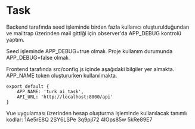 # Task

Backend tarafında seed işleminde birden fazla kullanıcı oluşturulduğundan ve mailtrap üzerinden mail gittiği için observer'da APP_DEBUG kontrolü yaptım. 

Seed işleminde APP_DEBUG=true olmalı. Proje kullanım durumunda APP_DEBUG=false olmalı.

Frontend tarafında src/config.js içinde aşağıdaki bilgiler yer almakta. APP_NAME token oluştururken kullanılmakta.

```
export default {
    APP_NAME: 'turk_ai_task',
    API_URL: 'http://localhost:8000/api'
}
```

Vue uygulaması üzerinden hesap oluşturma işleminde kullanılacak tanımlı kodlar: 1Ae5rE8Q 2SY6LSPe 3q9pjI72 4IOps85w 5kRe89E7
